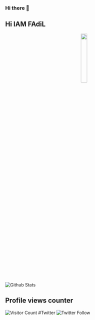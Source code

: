 ### Hi there 👋

<!--
**fadilniju/fadilniju** is a ✨ _special_ ✨ repository because its `README.md` (this file) appears on your GitHub profile.

Here are some ideas to get you started:

- 🔭 I’m currently working on ...
- 🌱 I’m currently learning ...
- 👯 I’m looking to collaborate on ...
- 🤔 I’m looking for help with ...
- 💬 Ask me about ...
- 📫 How to reach me: ...
- 😄 Pronouns: ...
- ⚡ Fun fact: ...
-->
## Hi IAM FAdiL

<p align="center">
<img width="20%" src="https://img.icons8.com/ios-filled/96/000000/programming.png"/>
</p>


![Github Stats](https://readmestats.vercel.app/api?username=fadilniju&show_icons=true&title_color=333&icon_color=d43111&count_private=true&include_all_commits=true)


## Profile views counter
![Visitor Count](https://profile-counter.glitch.me/{fadilniju}/count.svg)
#Twitter
![Twitter Follow](https://img.shields.io/twitter/follow/HereFadil?color=Green&logo=appveyor&logoColor=appveyor&style=social)

